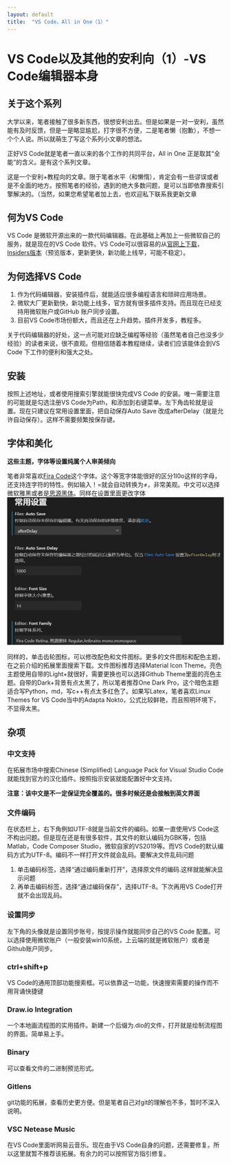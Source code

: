 ```yaml
---
layout: default
title:  "VS Code，All in One（1）"
---
```


# VS Code以及其他的安利向（1）-VS Code编辑器本身

## 关于这个系列

大学以来，笔者接触了很多新东西，很想安利出去。但是如果是一对一安利，虽然能有及时反馈，但是一是略显尴尬，打字很不方便，二是笔者懒（抱歉），不想一个个人说。所以就萌生了写这个系列小文章的想法。

正好VS Code就是笔者一直以来的各个工作的共同平台，All in One 正是取其“全能”的含义。是有这个系列文章。

这是一个安利+教程向的文章。限于笔者水平（和懒惰），肯定会有一些谬误或者是不全面的地方。按照笔者的经验，遇到的绝大多数问题，是可以当即依靠搜索引擎解决的。（当然，如果您希望笔者加上去，也欢迎私下联系我更新文章

## 何为VS Code

VS Code 是微软开源出来的一款代码编辑器。在此基础上再加上一些微软自己的服务，就是现在的VS Code 软件。VS Code可以很容易的从[官网上下载](https://code.visualstudio.com/Download)，[Insiders版本](https://code.visualstudio.com/insiders/)（预览版本，更新更快，新功能上线早，可能不稳定）。

## 为何选择VS Code

1. 作为代码编辑器，安装插件后，就能适应很多编程语言和琐碎应用场景。
2. 微软大厂更新勤快，新功能上线多，官方就有很多插件支持。而且现在已经支持用微软账户或GitHub
账户同步设置。
3. 目前VS Code市场份额大，而且还在上升趋势。插件开发多，教程多。

关于代码编辑器的好处，这一点可能对应缺乏编程等经验（虽然笔者自己也没多少经验）的读者来说，很不直观。但相信随着本教程继续，读者们应该能体会到VS Code 下工作的便利和强大之处。

## 安装

按照上述地址，或者使用搜索引擎就能很快完成VS Code 的安装。唯一需要注意的可能就是勾选注册VS Code为Path，和添加到右键菜单。左下角齿轮就是设置。现在只建议在常用设置里面，把自动保存Auto Save 改成afterDelay（就是允许自动保存）。这样不需要频繁按保存键。

## 字体和美化

**这些主题，字体等设置纯属个人审美倾向**

笔者非常喜欢[Fira Code](https://github.com/tonsky/FiraCode/releases)这个字体。这个等宽字体能很好的区分1l0o这样的字母，还支持连字符的特性。例如输入！=就会自动转换为$\neq$，非常美观。中文可以选择微软雅黑或者是[思源黑体](https://github.com/adobe-fonts/source-han-sans/tree/release)。同样在设置里面更改字体![字体设置](/assets/img/vscset1.jpg)

同样的，单击齿轮图标，可以修改配色和文件图标。更多的文件图标和配色主题，在之前介绍的拓展里面搜索下载。文件图标推荐选择Material Icon Theme。亮色主题使用自带的Light+就很好，需要更换也可以选择Github Theme里面的亮色主题。自带的Dark+背景有点太黑了，所以笔者推荐One Dark Pro，这个暗色主题适合写Python，md，写c++有点太多红色了。如果写Latex，笔者喜欢Linux Themes for VS Code当中的Adapta Nokto，公式比较鲜艳，而且照明环境下，不显得太黑。

## 杂项

### 中文支持

在拓展市场中搜索Chinese (Simplified) Language Pack for Visual Studio Code就能找到官方的汉化插件。按照指示安装就能配置好中文支持。

**注意：该中文是不一定保证完全覆盖的。很多时候还是会接触到英文界面**

### 文件编码

在状态栏上，右下角例如UTF-8就是当前文件的编码。如果一直使用VS Code这不构出问题。但是现在还是有很多软件，其文件的默认编码为GBK等，包括Matlab，Code Composer Studio，微软自家的VS2019等。而VS Code的默认编码方式为UTF-8。编码不一样打开文件就会乱码。要解决文件乱码问题

1. 单击编码标签，选择“通过编码重新打开”，选择原文件的编码.这样就能解决显示问题
2. 再单击编码标签，选择“通过编码保存”，选择UTF-8。下次再用VS Code打开就不会出现乱码。

### 设置同步

左下角的头像就是设置同步账号，按提示操作就能同步自己的VS Code 配置。可以选择使用微软账户（一般安装win10系统，上云端的就是微软账户）或者是Github账户同步。

### ctrl+shift+p

VS Code的通用顶部功能搜索框。可以依靠这一功能，快速搜索需要的操作而不用背诵快捷键

### Draw.io Integration

一个本地画流程图的实用插件。新建一个后缀为.dio的文件，打开就是绘制流程图的界面。简单易上手。

### Binary

可以查看文件的二进制预览形式。

### Gitlens

git功能的拓展，查看历史更方便。但是笔者自己对git的理解也不多，暂时不深入说明。

### VSC Netease Music

在VS Code里面听网易云音乐。现在由于VS Code自身的问题，还需要修复。所以这里就暂不推荐该拓展。有余力的可以按照官方指引修复。
